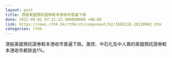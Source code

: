 ```yaml
---
layout: post
title: 港股美國預託證券較本港收市普遍下跌
date: 2022-09-02 07:21:22.000000000 +08:00
link: https://news.rthk.hk/rthk/ch/component/k2/1665218-20220902.htm
categories: rthk
---
```


港股美國預託證券較本港收市普遍下跌。滙控、中石化及中人壽的美國預託證券較本港收市都跌逾1%。
